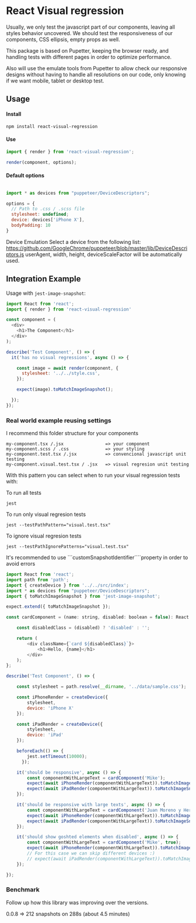 # React Visual regression

Usually, we only test the javascript part of our components, leaving all styles behavior uncovered.
We should test the responsiveness of our components, CSS ellipsis, empty props as well.

This package is based on Pupetter, keeping the browser ready, and handling tests with different pages in order to optimize performance.

Also will use the emulate tools from Pupetter to allow check our responsive designs without having to handle all resolutions on our code, only knowing if we want mobile, tablet or desktop test.

## Usage

#### Install

```
npm install react-visual-regression
```

#### Use

```js
import { render } from 'react-visual-regression';

render(component, options);
```

#### Default options

```js

import * as devices from "puppeteer/DeviceDescriptors";

options = {
  // Path to .css / .scss file
  stylesheet: undefined;
  device: devices['iPhone X'],
  bodyPadding: 10
}
```

Device Emulation
Select a device from the following list:
https://github.com/GoogleChrome/puppeteer/blob/master/lib/DeviceDescriptors.js
userAgent, width, height, deviceScaleFactor will be automatically used.

## Integration Example

Usage with `jest-image-snapshot`:

```js
import React from 'react';
import { render } from 'react-visual-regression'

const component = (
  <div>
    <h1>The Component</h1>
  </div>
);

describe('Test Component', () => {
  it('has no visual regressions', async () => {

    const image = await render(component, {
      stylesheet: '../../style.css',
    });

    expect(image).toMatchImageSnapshot();

  });
});
```

### Real world example reusing settings

I recommend this folder structure for your components
```
my-component.tsx /.jsx                => your component
my-component.scss / .css              => your styling
my-component.test.tsx /.jsx           => convencional javascript unit testing
my-component.visual.test.tsx / .jsx   => visual regresion unit testing
```

With this pattern you can select when to run your visual regression tests with:

To run all tests
```
jest
```

To run only visual regresion tests
```
jest --testPathPattern="visual.test.tsx"
```

To ignore visual regresion tests
```
jest --testPathIgnorePatterns="visual.test.tsx"
```

It's recommended to use ```customSnapshotIdentifier````property in order to avoid errors

```js
import React from 'react';
import path from 'path';
import { createDevice } from '../../src/index';
import * as devices from "puppeteer/DeviceDescriptors";
import { toMatchImageSnapshot } from 'jest-image-snapshot';

expect.extend({ toMatchImageSnapshot });

const cardComponent = (name: string, disabled: boolean = false): React.ReactElement => {

    const disabledClass = (disabled) ? 'disabled' : '';

    return (
        <div className={`card ${disabledClass}`}>
            <h1>Hello, {name}</h1>
        </div>
    );
};

describe('Test Component', () => {

    const stylesheet = path.resolve(__dirname, '../data/sample.css');

    const iPhoneRender = createDevice({
        stylesheet,
        device: 'iPhone X'
    });

    const iPadRender = createDevice({
        stylesheet,
        device: 'iPad'
    });

    beforeEach(() => {
        jest.setTimeout(10000);
      });

    it('should be responsive', async () => {
        const componentWithLargeText = cardComponent('Mike');
        expect(await iPhoneRender(componentWithLargeText)).toMatchImageSnapshot({ customSnapshotIdentifier: 'iPhone-responsive' });
        expect(await iPadRender(componentWithLargeText)).toMatchImageSnapshot({ customSnapshotIdentifier: 'iPad-responsive' });
    });

    it('should be responsive with large texts', async () => {
        const componentWithLargeText = cardComponent('Juan Moreno y Herrera-Jiménez');
        expect(await iPhoneRender(componentWithLargeText)).toMatchImageSnapshot({ customSnapshotIdentifier: 'iPhone-largeText' });
        expect(await iPadRender(componentWithLargeText)).toMatchImageSnapshot({ customSnapshotIdentifier: 'iPad-largeText' });
    });

    it('should show goshted elements when disabled', async () => {
        const componentWithLargeText = cardComponent('Mike', true);
        expect(await iPhoneRender(componentWithLargeText)).toMatchImageSnapshot({ customSnapshotIdentifier: 'iPhone-disabled' });
        // For this case we can skip different devices :)
        // expect(await iPadRender(componentWithLargeText)).toMatchImageSnapshot();
    });

});
```

### Benchmark

Follow up how this library was improving over the versions.

0.0.8 => 212 snapshots on 288s (about 4.5 minutes)
